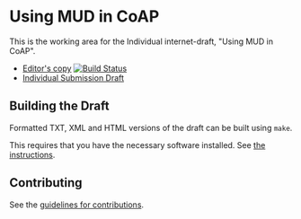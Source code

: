 # Using MUD in CoAP

This is the working area for the Individual internet-draft, "Using MUD in CoAP".

* [Editor's copy](https://jaime.win/draft-coap-mud/draft-jimenez-t2trg-mud-coap.html)  [![Build Status](https://travis-ci.org/jaimejim/draft-coap-mud.svg?branch=master)](https://travis-ci.org/jaimejim/draft-coap-mud)
* [Individual Submission Draft](https://tools.ietf.org/html/draft-jimenez-t2trg-mud-coap-00)

## Building the Draft

Formatted TXT, XML and HTML versions of the draft can be built using `make`.

This requires that you have the necessary software installed.  See [the
instructions](https://github.com/martinthomson/i-d-template/blob/master/doc/SETUP.md).

## Contributing

See the [guidelines for contributions](https://github.com/jaimejim/draft-coap-mud/blob/master/CONTRIBUTING.md).
